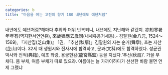```yaml
---
categories: b
title: "마음을 여는 고전의 향기 180 내년에도 예년처럼"
---
```

내년에도 예년처럼?해마다 추위와 더위 반복되니, 내년에도 지난해와 같겠지. 亦知寒暑年年有(역지한서연연유), 來歲猶應去歲同(내세유응거세동).- 김팔원(金八元, 1524〜1569), 『지산집(芝山集)』 1권, 「추선(秋扇)」김팔원의 자는 순거(舜擧), 호는 지산(芝山)이다. 32세 때 생원시와 진사시에 합격하고, 문과(文科)에도 합격하였다. 성균관 박사와 전적(典籍), 예조 좌랑, 용궁현감(龍宮縣監) 등을 지냈다.‘추선(秋扇)’. 가을 부채다. 봄 부채, 여름 부채가 따로 있으랴. 여름에는 늘 가까이하다가 선선한 바람 불면 언제 그랬냐